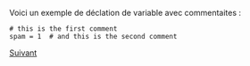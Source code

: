  Voici un exemple de déclation de variable avec commentaites :
```
# this is the first comment 
spam = 1  # and this is the second comment
```

[Suivant](listupledico.md)